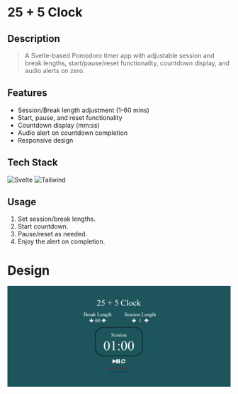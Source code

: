 # 25 + 5 Clock

## Description
> A Svelte-based Pomodoro timer app with adjustable session and break lengths, start/pause/reset functionality, countdown display, and audio alerts on zero.

## Features
- Session/Break length adjustment (1-60 mins)
- Start, pause, and reset functionality
- Countdown display (mm:ss)
- Audio alert on countdown completion
- Responsive design

## Tech Stack
![Svelte](https://img.shields.io/badge/svelte-%23f1413d.svg?style=for-the-badge&logo=svelte&logoColor=white)
![Tailwind](https://img.shields.io/badge/Tailwind_CSS-38B2AC?style=for-the-badge&logo=tailwind-css&logoColor=white)
## Usage
1. Set session/break lengths.
2. Start countdown.
3. Pause/reset as needed.
4. Enjoy the alert on completion.

# Design
![Design](design/design.png)
